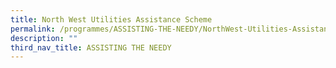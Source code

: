 ```yaml
---
title: North West Utilities Assistance Scheme
permalink: /programmes/ASSISTING-THE-NEEDY/NorthWest-Utilities-Assistance-Scheme
description: ""
third_nav_title: ASSISTING THE NEEDY
---
```

